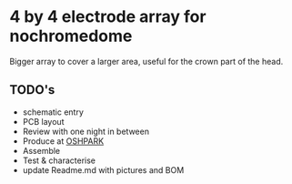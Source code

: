 # 4 by 4 electrode array for nochromedome
Bigger array to cover a larger area, useful for the crown part of the head.
## TODO's
* schematic entry
* PCB layout
* Review with one night in between
* Produce at [OSHPARK](https://oshpark.com/)
* Assemble
* Test & characterise
* update Readme.md with pictures and BOM

